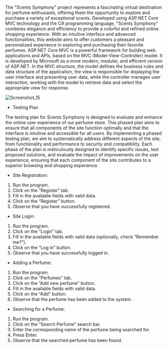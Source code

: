 The "Scents Symphony" project represents a fascinating virtual destination for perfume enthusiasts, offering them the opportunity to explore and purchase a variety of exceptional scents. Developed using ASP.NET Core MVC technology and the C# programming language, "Scents Symphony" combines elegance and efficiency to provide a colorful and refined online shopping experience. With an intuitive interface and advanced functionalities, this website aims to offer customers a pleasant and personalized experience in exploring and purchasing their favorite perfumes. ASP.NET Core MVC is a powerful framework for building web applications and APIs, based on the MVC (Model-View-Controller) model. It is developed by Microsoft as a more modern, modular, and efficient version of ASP.NET. In the MVC structure, the model defines the business rules and data structure of the application, the view is responsible for displaying the user interface and presenting user data, while the controller manages user interaction, working with the model to retrieve data and select the appropriate view for response.

![Screenshot_15](https://github.com/elxsa/Online-Perfume-Shop/assets/146994240/1f3196fd-16a8-47ac-a126-cf10b8d5f668)

- Testing Plan

The testing plan for Scents Symphony is designed to evaluate and enhance the online user experience of our perfume store. This phased plan aims to ensure that all components of the site function optimally and that the interface is intuitive and accessible for all users. By implementing a phased testing plan, we aim to systematically address different aspects of the site, from functionality and performance to security and compatibility. Each phase of the plan is meticulously designed to identify specific issues, test proposed solutions, and evaluate the impact of improvements on the user experience, ensuring that each component of the site contributes to a superior browsing and shopping experience.

- Site Registration:
1. Run the program.
2. Click on the “Register” tab.
3. Fill in the available fields with valid data.
4. Click on the “Register” button.
5. Observe that you have successfully registered.

- Site Login:
1. Run the program.
2. Click on the “Login” tab.
3. Fill in the available fields with valid data (optionally, check “Remember me?”).
4. Click on the “Log in” button.
5. Observe that you have successfully logged in.

- Adding a Perfume:
1. Run the program.
2. Click on the “Perfumes” tab.
3. Click on the “Add new perfume” button.
4. Fill in the available fields with valid data.
5. Click on the “Add” button.
6. Observe that the perfume has been added to the system.

- Searching for a Perfume:
1. Run the program.
2. Click on the “Search Perfume” search bar.
3. Enter the corresponding name of the perfume being searched for.
4. Press Enter.
5. Observe that the searched perfume has been found.

